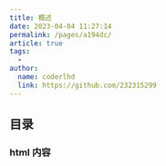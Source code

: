 ```yaml
---
title: 概述
date: 2023-04-04 11:27:14
permalink: /pages/a194dc/
article: true
tags:
  -
author:
  name: coderlhd
  link: https://github.com/232315299
---
```


## 目录

### html 内容
